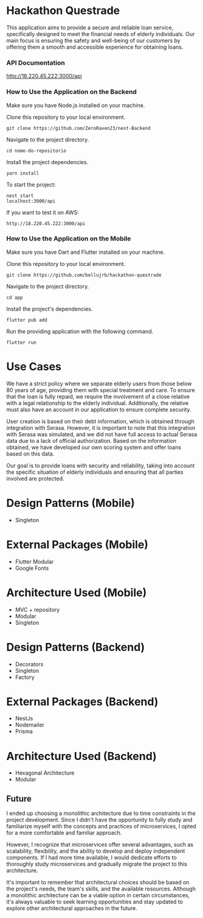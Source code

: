 # Hackathon Questrade 

This application aims to provide a secure and reliable loan service, specifically designed to meet the financial needs of elderly individuals. Our main focus is ensuring the safety and well-being of our customers by offering them a smooth and accessible experience for obtaining loans.

### API Documentation
http://18.220.45.222:3000/api

### How to Use the Application on the Backend

Make sure you have Node.js installed on your machine.

Clone this repository to your local environment.

```
git clone https://github.com/ZeroRaven23/nest-Backend
```

Navigate to the project directory.

```
cd nome-do-repositorio
```

Install the project dependencies.

```
yarn install
```

To start the project:

```
nest start
localhost:3000/api
```

If you want to test it on AWS:

```
http://18.220.45.222:3000/api
```

### How to Use the Application on the Mobile

Make sure you have Dart and Flutter installed on your machine.

Clone this repository to your local environment.

```
git clone https://github.com/bellujrb/hackathon-questrade
```

Navigate to the project directory.

```
cd app
```

Install the project's dependencies.

```
flutter pub add
```

Run the providing application with the following command.

```
flutter run
```

# Use Cases

We have a strict policy where we separate elderly users from those below 80 years of age, providing them with special treatment and care. To ensure that the loan is fully repaid, we require the involvement of a close relative with a legal relationship to the elderly individual. Additionally, the relative must also have an account in our application to ensure complete security.

User creation is based on their debt information, which is obtained through integration with Serasa. However, it is important to note that this integration with Serasa was simulated, and we did not have full access to actual Serasa data due to a lack of official authorization. Based on the information obtained, we have developed our own scoring system and offer loans based on this data.

Our goal is to provide loans with security and reliability, taking into account the specific situation of elderly individuals and ensuring that all parties involved are protected.

# Design Patterns (Mobile)
- Singleton

# External Packages (Mobile)

- Flutter Modular
- Google Fonts

# Architecture Used (Mobile)

- MVC + repository
- Modular
- Singleton

# Design Patterns (Backend)

- Decorators
- Singleton
- Factory

# External Packages (Backend)

- NestJs
- Nodemailer
- Prisma

# Architecture Used (Backend)

- Hexagonal Architecture
- Modular

## Future

I ended up choosing a monolithic architecture due to time constraints in the project development. Since I didn't have the opportunity to fully study and familiarize myself with the concepts and practices of microservices, I opted for a more comfortable and familiar approach.

However, I recognize that microservices offer several advantages, such as scalability, flexibility, and the ability to develop and deploy independent components. If I had more time available, I would dedicate efforts to thoroughly study microservices and gradually migrate the project to this architecture.

It's important to remember that architectural choices should be based on the project's needs, the team's skills, and the available resources. Although a monolithic architecture can be a viable option in certain circumstances, it's always valuable to seek learning opportunities and stay updated to explore other architectural approaches in the future.
